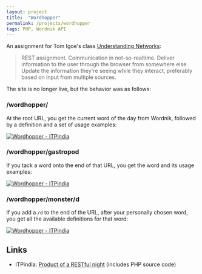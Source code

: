 ```yaml
---
layout: project
title:  "Wordhopper"
permalink: /projects/wordhopper
tags: PHP, Wordnik API
---
```


An assignment for Tom Igoe's class [Understanding Networks](http://itp.nyu.edu/understandingnetworks/Main/Syllabus):

> REST assignment. Communication in not-so-realtime. Deliver information to the user through the browser from somewhere else. Update the information they're seeing while they interact, preferably based on input from multiple sources.

The site is no longer live, but the behavior was as follows:

### /wordhopper/

At the root URL, you get the current word of the day from Wordnik, followed by a definition and a set of usage examples:

<a href="http://www.flickr.com/photos/indiamos/4054917815/" title="Wordhopper - ITPindia by indiamos, on Flickr"><img src="http://farm3.static.flickr.com/2705/4054917815_dff854a96f.jpg" alt="Wordhopper - ITPindia" /></a>

### /wordhopper/gastropod

If you tack a word onto the end of that URL, you get the word and its usage examples:

<a href="http://www.flickr.com/photos/indiamos/4055667774/" title="Wordhopper - ITPindia by indiamos, on Flickr"><img src="http://farm3.static.flickr.com/2505/4055667774_2eeab6c6f0.jpg" alt="Wordhopper - ITPindia" /></a>

### /wordhopper/monster/d

If you add a `/d` to the end of the URL, after your personally chosen word, you get all the available definitions for that word:

<a href="http://www.flickr.com/photos/indiamos/4055676722/" title="Wordhopper - ITPindia by indiamos, on Flickr"><img src="http://farm3.static.flickr.com/2658/4055676722_d5645d493c.jpg" alt="Wordhopper - ITPindia" /></a>

## Links

-   ITPindia: [Product of a RESTful night](http://itp.indiamos.com/blog/2009/10/29/product-of-a-restful-night/) (includes PHP source code)

